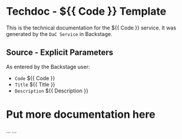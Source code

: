 # Techdoc - ${{ Code }} Template

This is the technical documentation for the ${{ Code }} service. It was generated by the `DaC Service` in Backstage.

## Source - Explicit Parameters
As entered by the Backstage user:

- `Code` ${{ Code }}
- `Title` ${{ Title }}
- `Description` ${{ Description }}

# Put more documentation here

...
...
